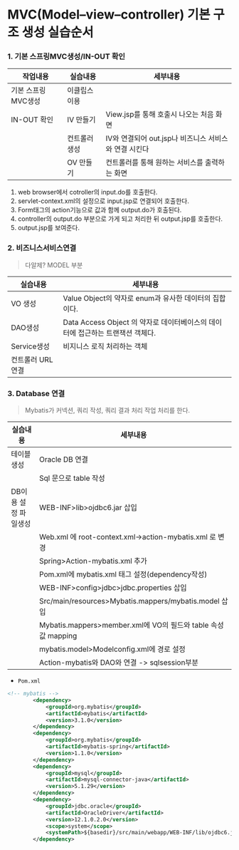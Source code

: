 # MVC(Model–view–controller) 기본 구조 생성 실습순서

### 1. 기본 스프링MVC생성/IN-OUT 확인

| 작업내용           | 실습내용      | 세부내용                                              |
| ------------------ | ------------- | ----------------------------------------------------- |
| 기본 스프링MVC생성 | 이클립스 이용 |                                                       |
| IN-OUT 확인        | IV 만들기     | View.jsp를 통해 호출시 나오는 처음 화면               |
|                    | 컨트롤러생성  | IV와 연결되어 out.jsp나 비즈니스 서비스와 연결 시킨다 |
|                    | OV 만들기     | 컨트롤러를 통해 원하는 서비스를 출력하는 화면         |

1. web browser에서 cotroller의 input.do를 호출한다.
2. servlet-context.xml의 설정으로 input.jsp로 연결되어 호출한다.
3. Form태그의 action기능으로 값과 함께 output.do가 호출된다.
4. controller의 output.do 부분으로 가게 되고 처리한 뒤 output.jsp를 호출한다.
5. output.jsp를 보여준다.



### 2. 비즈니스서비스연결

> 다알제? MODEL 부분

| 실습내용          | 세부내용                                                     |
| ----------------- | ------------------------------------------------------------ |
| VO 생성           | Value Object의 약자로 enum과 유사한 데이터의 집합이다.       |
| DAO생성           | Data Access Object 의 약자로 데이터베이스의 데이터에 접근하는 트랜잭션 객체다. |
| Service생성       | 비지니스 로직 처리하는 객체                                  |
| 컨트롤러 URL 연결 |                                                              |



### 3. Database 연결

> Mybatis가 커넥션, 쿼리 작성, 쿼리 결과 처리 작업 처리를 한다.

| 실습내용             | 세부내용                                                     |
| -------------------- | ------------------------------------------------------------ |
| 테이블 생성          | Oracle DB 연결                                               |
|                      | Sql 문으로 table 작성                                        |
| DB이용 설정 파일생성 | WEB-INF>lib>ojdbc6.jar 삽입                                  |
|                      | Web.xml 에 root-context.xml->action-mybatis.xml 로 변경      |
|                      | Spring>Action-mybatis.xml 추가                               |
|                      | Pom.xml에 mybatis.xml  태그 설정(dependency작성)             |
|                      | WEB-INF>config>jdbc>jdbc.properties 삽입                     |
|                      | Src/main/resources>Mybatis.mappers/mybatis.model 삽입        |
|                      | Mybatis.mappers>member.xml에 VO의 필드와 table 속성값 mapping |
|                      | mybatis.model>Modelconfig.xml에 경로 설정                    |
|                      | Action-mybatis와 DAO와 연결 -> sqlsession부분                |



- `Pom.xml`

```xml
<!-- mybatis -->
		<dependency>
			<groupId>org.mybatis</groupId>
			<artifactId>mybatis</artifactId>
			<version>3.1.0</version>
		</dependency>
		<dependency>
			<groupId>org.mybatis</groupId>
			<artifactId>mybatis-spring</artifactId>
			<version>1.1.0</version>
		</dependency>
		<dependency>
			<groupId>mysql</groupId>
			<artifactId>mysql-connector-java</artifactId>
			<version>5.1.29</version>
		</dependency>
		<dependency>
			<groupId>jdbc.oracle</groupId>
			<artifactId>OracleDriver</artifactId>
			<version>12.1.0.2.0</version>
			<scope>system</scope>
			<systemPath>${basedir}/src/main/webapp/WEB-INF/lib/ojdbc6.jar</systemPath>
		</dependency>
```

